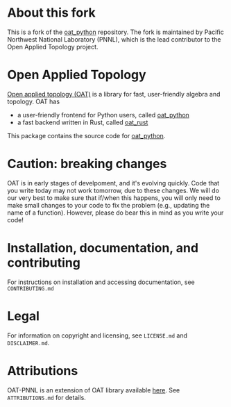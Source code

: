 # About this fork

This is a fork of the [oat_python](https://github.com/OpenAppliedTopology/oat_python) repository. The fork is maintained by Pacific Northwest National Laboratory (PNNL), which is the lead contributor to the Open Applied Topology project.

# Open Applied Topology

[Open applied topology (OAT)](https://openappliedtopology.github.io) is a library for fast, user-friendly algebra and topology. OAT has 

- a user-friendly frontend for Python users, called [oat_python](https://github.com/OpenAppliedTopology/oat_python)
- a fast backend written in Rust, called [oat_rust](https://github.com/OpenAppliedTopology/oat_rust) 

This package contains the source code for [oat_python](https://github.com/OpenAppliedTopology/oat_python).

# Caution: breaking changes

OAT is in early stages of develpoment, and it's evolving quickly. Code that you write today may not work tomorrow, due to these changes. We will do our very best to make sure that if/when this happens, you will only need to make small changes to your code to fix the problem (e.g., updating the name of a function). However, please do bear this in mind as you write your code!

# Installation, documentation, and contributing

For instructions on installation and accessing documentation, see `CONTRIBUTING.md`

# Legal

For information on copyright and licensing, see `LICENSE.md` and `DISCLAIMER.md`.

# Attributions

OAT-PNNL is an extension of OAT library available [here](https://github.com/ExHACT/OAT).  See `ATTRIBUTIONS.md` for details.
